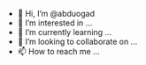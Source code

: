 - 👋 Hi, I’m @abduogad
- 👀 I’m interested in ...
- 🌱 I’m currently learning ...
- 💞️ I’m looking to collaborate on ...
- 📫 How to reach me ...

<!---
abduogad/abduogad is a ✨ special ✨ repository because its `README.md` (this file) appears on your GitHub profile.
You can click the Preview link to take a look at your changes.
--->
